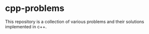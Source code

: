 # cpp-problems
This repository is a collection of various problems and their solutions implemented in c++.
